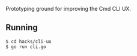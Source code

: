 Prototyping ground for improving the Cmd CLI UX.

## Running
```
$ cd hacks/cli-ux
$ go run cli.go
```
